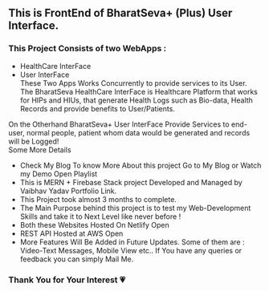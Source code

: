 ## This is FrontEnd of BharatSeva+ (Plus) User Interface.  
### This Project Consists of two WebApps :
- HealthCare InterFace  
- User InterFace  
These Two Apps Works Concurrently to provide services to its User.  
The BharatSeva HealthCare InterFace is Healthcare Platform that works for HIPs and HIUs, that generate Health Logs such as Bio-data, Health Records and provide benefits to User/Patients.  

On the Otherhand BharatSeva+ User InterFace Provide Services to end-user, normal people, patient whom data would be generated and records will be Logged!  
Some More Details
- Check My Blog To know More About this project Go to My Blog or Watch my Demo Open Playlist
- This is MERN + Firebase Stack project Developed and Managed by Vaibhav Yadav Portfolio Link.
- This Project took almost 3 months to complete.
- The Main Purpose behind this project is to test my Web-Development Skills and take it to Next Level like never before !
- Both these Websites Hosted On Netlify Open
- REST API Hosted at AWS Open
- More Features Will Be Added in Future Updates. Some of them are : Video-Text Messages, Mobile View etc..
If You have any queries or feedback you can simply Mail Me.

### Thank You for Your Interest 💗
